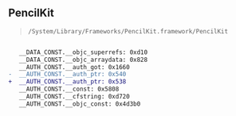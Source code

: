 ## PencilKit

> `/System/Library/Frameworks/PencilKit.framework/PencilKit`

```diff

   __DATA_CONST.__objc_superrefs: 0xd10
   __DATA_CONST.__objc_arraydata: 0x828
   __AUTH_CONST.__auth_got: 0x1660
-  __AUTH_CONST.__auth_ptr: 0x540
+  __AUTH_CONST.__auth_ptr: 0x538
   __AUTH_CONST.__const: 0x5808
   __AUTH_CONST.__cfstring: 0xd720
   __AUTH_CONST.__objc_const: 0x4d3b0

```
